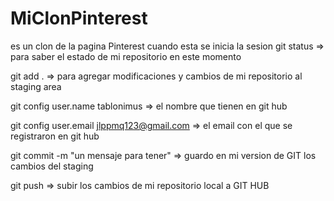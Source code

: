 # MiClonPinterest
es un clon de la pagina Pinterest cuando esta se inicia la sesion
git status => para saber el estado de mi repositorio en este momento

git add . => para agregar modificaciones y cambios de mi repositorio al staging area

git config user.name tablonimus  => el nombre que tienen en git hub

git config user.email jlppmq123@gmail.com  => el email con el que se registraron en git hub

git commit -m "un mensaje para tener"  => guardo en mi version de GIT los cambios del staging

git push => subir los cambios de mi repositorio local a GIT HUB